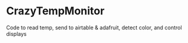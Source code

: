 # CrazyTempMonitor
Code to read temp, send to airtable &amp; adafruit, detect color, and control displays
